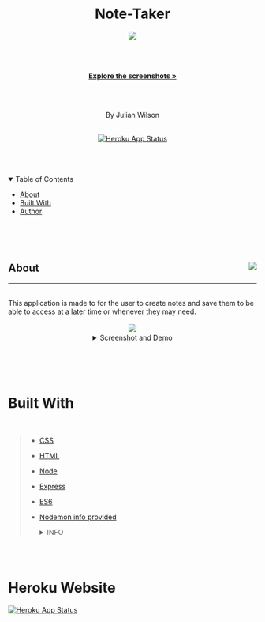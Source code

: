 <br/>
  <br/>





  
  <div align="center">
  
  # Note-Taker


  <a href="https://github.com/juju669/Note-Taker.git"><img src="https://images.unsplash.com/photo-1517249361621-f11084eb8e28?ixid=MnwxMjA3fDB8MHxzZWFyY2h8M3x8YmF0bWFufGVufDB8fDB8fA%3D%3D&ixlib=rb-1.2.1&auto=format&fit=crop&w=500&q=60"/></a>
  
  <br/>
  <br/>
  
  <a href="#about"><strong>Explore the screenshots »</strong></a>
  <br/>
  <br/>
  
  </div>
  
  
  
  <div align="center">
  <br/>
  


By Julian Wilson
  <br/>
  <br/>

  [![Heroku App Status](https://img.shields.io/badge/%E2%86%91_Deploy_to-Heroku-7056bf.svg?style=flat)](https://dry-ridge-99654.herokuapp.com/)

    
  </div>
  
  <br/>
    <br/>
  <br/>

  
  <details open="open">
  <summary>Table of Contents</summary>
  
  - [About](#about)
  - [Built With](#built-with)
  - [Author](#Author)
  
  </details>  
  
  <br/>
    <br/>
  <br/>

  
  ## <div>  About <img align="right" src="https://img.icons8.com/plasticine/100/000000/about.png"/></div>

  ---
  

  <br/>
  This application is made to for the user to create notes and save them to be able to access at a later time or whenever they may need.

 

  <br/>
  <br/>

  <div align="center"><img src="https://img.icons8.com/fluency/48/000000/macbook-pictures.png"/></div>  

  
  <details align="center">
     <summary>Screenshot and Demo</summary>

  <br/> 
  
  <img src="public/assets/images/screen.png"/> 
  <br/>
  <br/>
  <img src="public/assets/images/screen2.png"/> 
  <br/>
  <br/>


  

 <a align="center" href= "https://www.awesomescreenshot.com/video/5565702?key=f2aa37235c1857afa58b172a30d1ad70"><img src="https://img.icons8.com/external-justicon-lineal-color-justicon/128/000000/external-video-notifications-justicon-lineal-color-justicon.png"/></a>

please take a look at the walkthrough video demonstrating the functionality of the application. <a href= "https://www.awesomescreenshot.com/video/5565702?key=f2aa37235c1857afa58b172a30d1ad70">click here</a>

  </details>
  
  <br/>
  <br/>
  <br/>
  <br/>
  
  
  # Built With
  

  <br/>

> - <a href="https://www.w3schools.com/css/">CSS</a>
> - <a href="https://www.w3schools.com/html/">HTML</a>
> - <a href="https://nodejs.org/en/">Node</a>
> - <a href="https://www.tutorialspoint.com/nodejs/nodejs_express_framework.htm">Express</a>
> - <a href="https://www.w3schools.com/js/js_es6.asp">ES6</a>
>
> - <a href="https://www.npmjs.com/package/nodemon">Nodemon info provided</a>
    <details>
        <summary>INFO</summary>
             <ul>
                <li> nodemon is a tool that helps develop node. js based applications by automatically restarting the node application when file changes in the directory are detected. nodemon does not require any additional changes to your code or method of development.
            </ul>
        </details>





  <br/>
  <br/>
  
  #  Heroku Website 

[![Heroku App Status](https://img.shields.io/badge/%E2%86%91_Deploy_to-Heroku-7056bf.svg?style=flat)](https://dry-ridge-99654.herokuapp.com/)
  

  <br/>
    

   

  <br>

 

  <br/>
  <br/>
  <br/>
  
  
  

  